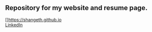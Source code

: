 
## Repository for my website and resume page.
[]https://shangeth.github.io<br>
[LinkedIn](https://www.linkedin.com/in/shangeth)

